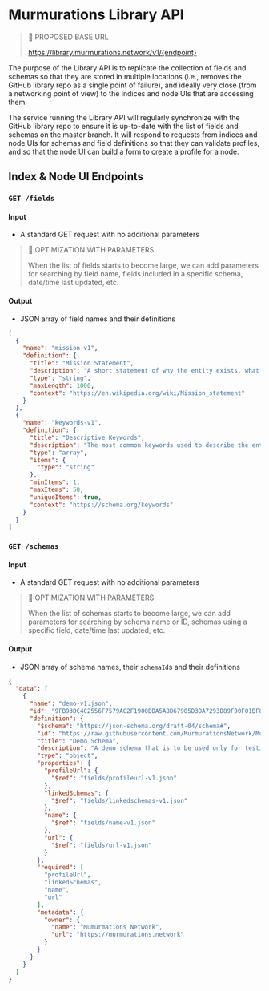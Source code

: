 # Murmurations Library API

> :construction: PROPOSED BASE URL
>
> https://library.murmurations.network/v1/{endpoint}

The purpose of the Library API is to replicate the collection of fields and schemas so that they are stored in multiple locations (i.e., removes the GitHub library repo as a single point of failure), and ideally very close (from a networking point of view) to the indices and node UIs that are accessing them.

The service running the Library API will regularly synchronize with the GitHub library repo to ensure it is up-to-date with the list of fields and schemas on the master branch. It will respond to requests from indices and node UIs for schemas and field definitions so that they can validate profiles, and so that the node UI can build a form to create a profile for a node.

## Index & Node UI Endpoints

### `GET /fields`

#### Input

- A standard GET request with no additional parameters

> :construction: OPTIMIZATION WITH PARAMETERS
>
> When the list of fields starts to become large, we can add parameters for searching by field name, fields included in a specific schema, date/time last updated, etc.

#### Output

- JSON array of field names and their definitions

```json
[
  {
    "name": "mission-v1",
    "definition": {
      "title": "Mission Statement",
      "description": "A short statement of why the entity exists, what its overall goal is: what kind of product or service it provides, its primary customers or market, and its geographical region of operation.",
      "type": "string",
      "maxLength": 1000,
      "context": "https://en.wikipedia.org/wiki/Mission_statement"
    }
  },
  {
    "name": "keywords-v1",
    "definition": {
      "title": "Descriptive Keywords",
      "description": "The most common keywords used to describe the entity",
      "type": "array",
      "items": {
        "type": "string"
      },
      "minItems": 1,
      "maxItems": 50,
      "uniqueItems": true,
      "context": "https://schema.org/keywords"
    }
  }
]
```

### `GET /schemas`

#### Input

- A standard GET request with no additional parameters

> :construction: OPTIMIZATION WITH PARAMETERS
>
> When the list of schemas starts to become large, we can add parameters for searching by schema name or ID, schemas using a specific field, date/time last updated, etc.

#### Output

- JSON array of schema names, their `schemaId`s and their definitions

```json
{
  "data": [
    {
      "name": "demo-v1.json",
      "id": "9FB93DC4C2556F7579AC2F1900DDA5ABD67905D3DA7293D89F90F01BF8188075",
      "definition": {
        "$schema": "https://json-schema.org/draft-04/schema#",
        "id": "https://raw.githubusercontent.com/MurmurationsNetwork/MurmurationsLibrary/master/",
        "title": "Demo Schema",
        "description": "A demo schema that is to be used only for testing purposes.",
        "type": "object",
        "properties": {
          "profileUrl": {
            "$ref": "fields/profileurl-v1.json"
          },
          "linkedSchemas": {
            "$ref": "fields/linkedschemas-v1.json"
          },
          "name": {
            "$ref": "fields/name-v1.json"
          },
          "url": {
            "$ref": "fields/url-v1.json"
          }
        },
        "required": [
          "profileUrl",
          "linkedSchemas",
          "name",
          "url"
        ],
        "metadata": {
          "owner": {
            "name": "Mumurmations Network",
            "url": "https://murmurations.network"
          }
        }
      }
    }
  ]
}
```